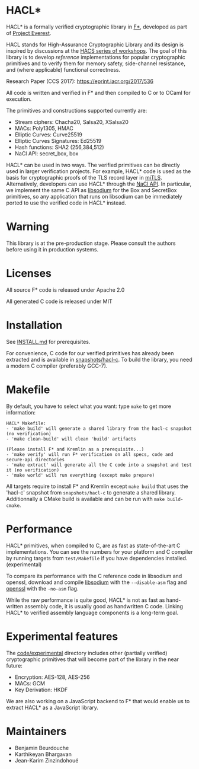 HACL*
=====

HACL* is a formally verified cryptographic library in [F\*],
developed as part of [Project Everest].

HACL stands for High-Assurance Cryptographic Library and its design is
inspired by discussions at the [HACS series of workshops](https://github.com/HACS-workshop).
The goal of this library is to develop *reference* implementations
for popular cryptographic primitives and to verify them for memory safety,
side-channel resistance, and (where applicable) functional correctness.

Research Paper (CCS 2017): https://eprint.iacr.org/2017/536

All code is written and verified in F\* and then compiled to C or to
OCaml for execution.

The primitives and constructions supported currently are:

* Stream ciphers: Chacha20, Salsa20, XSalsa20
* MACs: Poly1305, HMAC
* Elliptic Curves: Curve25519
* Elliptic Curves Signatures: Ed25519
* Hash functions: SHA2 (256,384,512)
* NaCl API: secret_box, box

HACL* can be used in two ways. The verified primitives can be directly
used in larger verification projects.  For example, HACL* code is used
as the basis for cryptographic proofs of the TLS record layer in
[miTLS].  Alternatively, developers can use HACL* through the [NaCl API].
In particular, we implement the same C API as [libsodium] for the
Box and SecretBox primitives, so any application that runs on
libsodium can be immediately ported to use the verified code in HACL*
instead.

[F\*]: https://github.com/FStarLang/FStar
[miTLS]: https://github.com/mitls/mitls-fstar
[NaCl API]: https://nacl.cr.yp.to
[libsodium]: https://github.com/jedisct1/libsodium
[Project Everest]: https://github.com/project-everest


# Warning

This library is at the pre-production stage.
Please consult the authors before using it in production systems.


# Licenses

All source F* code is released under Apache 2.0

All generated C code is released under MIT


# Installation

See [INSTALL.md](INSTALL.md) for prerequisites.

For convenience, C code for our verified primitives has already been extracted
and is available in [snapshots/hacl-c](snapshots/hacl-c).
To build the library, you need a modern C compiler (preferably GCC-7).

[INSTALL.md]: https://github.com/mitls/hacl-star/INSTALL.md
[KreMLin]: https://github.com/FStarLang/kremlin


# Makefile

By default, you have to select what you want: type `make` to get more information:
```
HACL* Makefile:
- 'make build' will generate a shared library from the hacl-c snapshot (no verification)
- 'make clean-build' will clean 'build' artifacts

(Please install F* and Kremlin as a prerequisite...)
- 'make verify' will run F* verification on all specs, code and secure-api directories
- 'make extract' will generate all the C code into a snapshot and test it (no verification)
- 'make world' will run everything (except make prepare)
```

All targets require to install F* and Kremlin except `make build` that uses
the 'hacl-c' snapshot from `snapshots/hacl-c` to generate a shared library.
Additionnally a CMake build is available and can be run with `make build-cmake`.


# Performance

HACL* primitives, when compiled to C, are as fast as state-of-the-art
C implementations. You can see the numbers for your platform and C compiler
by running targets from `test/Makefile` if you have dependencies installed. (experimental)

To compare its performance with the C reference code in libsodium and openssl,
download and compile [libsodium] with the `--disable-asm` flag
and [openssl] with the `-no-asm` flag.

While the raw performance is quite good, HACL* is not as fast as hand-written
assembly code, it is usually good as handwritten C code.
Linking HACL* to verified assembly language components is a long-term goal.

[openssl]: https://github.com/openssl/openssl
[libsodium]: https://github.com/jedisct1/libsodium


# Experimental features

The [code/experimental](code/experimental) directory includes other (partially verified) cryptographic primitives that will become part of the library in the near future:
* Encryption: AES-128, AES-256
* MACs: GCM
* Key Derivation: HKDF

We are also working on a JavaScript backend to F* that would enable us to extract HACL* as a JavaScript library.


# Maintainers

* Benjamin Beurdouche
* Karthikeyan Bhargavan
* Jean-Karim Zinzindohoué

